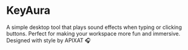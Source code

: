# KeyAura
A simple desktop tool that plays sound effects when typing or clicking buttons. Perfect for making your workspace more fun and immersive. Designed with style by APIXAT 🎧
